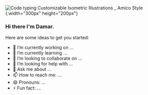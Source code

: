 ![Code typing Customizable Isometric Illustrations _ Amico Style](https://github.com/Shade2012/Shade2012/assets/123221071/901e29a9-270f-456f-8c87-b90f55089f86){:width="300px" height="200px"}

### Hi there I'm Damar.




Here are some ideas to get you started:

- 🔭 I’m currently working on ...
- 🌱 I’m currently learning ...
- 👯 I’m looking to collaborate on ...
- 🤔 I’m looking for help with ...
- 💬 Ask me about ...
- 📫 How to reach me: ...
- 😄 Pronouns: ...
- ⚡ Fun fact: ...

